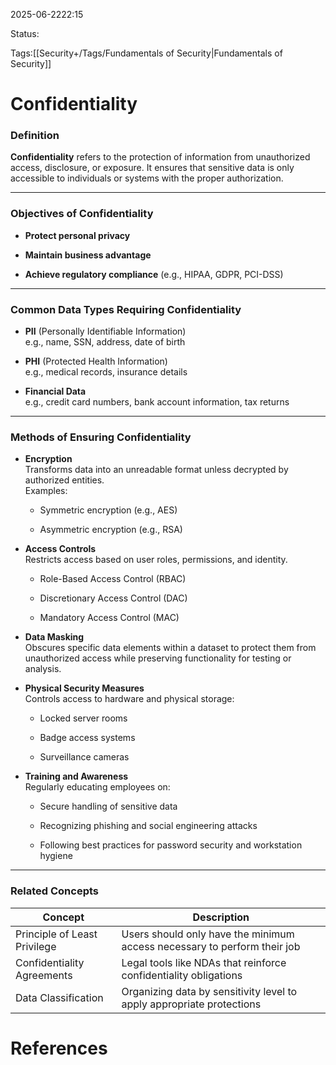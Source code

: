
2025-06-2222:15

Status:

Tags:[[Security+/Tags/Fundamentals of Security|Fundamentals of Security]]


# Confidentiality

### Definition

**Confidentiality** refers to the protection of information from unauthorized access, disclosure, or exposure. It ensures that sensitive data is only accessible to individuals or systems with the proper authorization.

---

### Objectives of Confidentiality

- **Protect personal privacy**
    
- **Maintain business advantage**
    
- **Achieve regulatory compliance** (e.g., HIPAA, GDPR, PCI-DSS)
    

---

### Common Data Types Requiring Confidentiality

- **PII** (Personally Identifiable Information)  
    e.g., name, SSN, address, date of birth
    
- **PHI** (Protected Health Information)  
    e.g., medical records, insurance details
    
- **Financial Data**  
    e.g., credit card numbers, bank account information, tax returns
    

---

### Methods of Ensuring Confidentiality

- **Encryption**  
    Transforms data into an unreadable format unless decrypted by authorized entities.  
    Examples:
    
    - Symmetric encryption (e.g., AES)
        
    - Asymmetric encryption (e.g., RSA)
        
- **Access Controls**  
    Restricts access based on user roles, permissions, and identity.
    
    - Role-Based Access Control (RBAC)
        
    - Discretionary Access Control (DAC)
        
    - Mandatory Access Control (MAC)
        
- **Data Masking**  
    Obscures specific data elements within a dataset to protect them from unauthorized access while preserving functionality for testing or analysis.
    
- **Physical Security Measures**  
    Controls access to hardware and physical storage:
    
    - Locked server rooms
        
    - Badge access systems
        
    - Surveillance cameras
        
- **Training and Awareness**  
    Regularly educating employees on:
    
    - Secure handling of sensitive data
        
    - Recognizing phishing and social engineering attacks
        
    - Following best practices for password security and workstation hygiene
        

---

### Related Concepts

|Concept|Description|
|---|---|
|Principle of Least Privilege|Users should only have the minimum access necessary to perform their job|
|Confidentiality Agreements|Legal tools like NDAs that reinforce confidentiality obligations|
|Data Classification|Organizing data by sensitivity level to apply appropriate protections|
# References